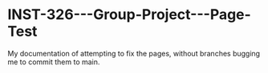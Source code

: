 # INST-326---Group-Project---Page-Test
My documentation of attempting to fix the pages, without branches bugging me to commit them to main.
